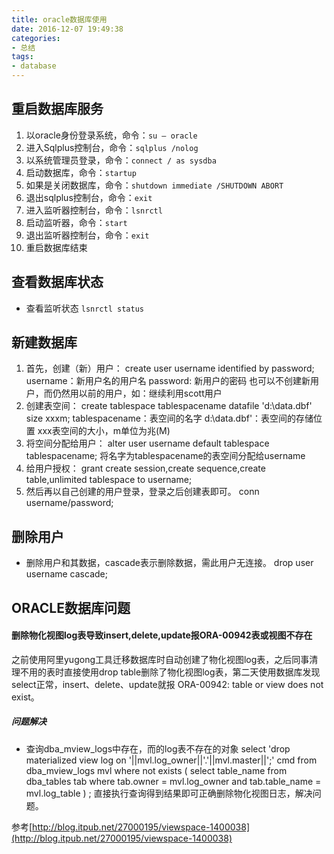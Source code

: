 ```yaml
---
title: oracle数据库使用
date: 2016-12-07 19:49:38
categories:
- 总结
tags:
- database
---
```


## 重启数据库服务
1. 以oracle身份登录系统，命令：`su – oracle`
2. 进入Sqlplus控制台，命令：`sqlplus /nolog`
3. 以系统管理员登录，命令：`connect / as sysdba`
4. 启动数据库，命令：`startup`
5. 如果是关闭数据库，命令：`shutdown immediate /SHUTDOWN ABORT`
6. 退出sqlplus控制台，命令：`exit`
7. 进入监听器控制台，命令：`lsnrctl`
8. 启动监听器，命令：`start`
9. 退出监听器控制台，命令：`exit`
10. 重启数据库结束

## 查看数据库状态
- 查看监听状态 `lsnrctl status`

## 新建数据库
1. 首先，创建（新）用户：
        create user username identified by password;
        username：新用户名的用户名
        password: 新用户的密码
        也可以不创建新用户，而仍然用以前的用户，如：继续利用scott用户
2. 创建表空间：
         create tablespace tablespacename datafile 'd:\data.dbf' size xxxm;
         tablespacename：表空间的名字
         d:\data.dbf'：表空间的存储位置
         xxx表空间的大小，m单位为兆(M)
3. 将空间分配给用户：
        alter user username default tablespace tablespacename;
        将名字为tablespacename的表空间分配给username 
4. 给用户授权：
        grant create session,create sequence,create table,unlimited tablespace to username;
5. 然后再以自己创建的用户登录，登录之后创建表即可。
        conn username/password;

## 删除用户
- 删除用户和其数据，cascade表示删除数据，需此用户无连接。
        drop user username cascade;


## ORACLE数据库问题

#### 删除物化视图log表导致insert,delete,update报ORA-00942表或视图不存在

之前使用阿里yugong工具迁移数据库时自动创建了物化视图log表，之后同事清理不用的表时直接使用drop table删除了物化视图log表，第二天使用数据库发现select正常，insert、delete、update就报 ORA-00942: table or view does not exist。

##### 问题解决
- 查询dba_mview_logs中存在，而的log表不存在的对象
select 'drop materialized view log on '||mvl.log_owner||'.'||mvl.master||';' cmd from dba_mview_logs mvl where not exists ( select table_name from dba_tables tab where tab.owner = mvl.log_owner and tab.table_name = mvl.log_table ) ;
直接执行查询得到结果即可正确删除物化视图日志，解决问题。

参考[http://blog.itpub.net/27000195/viewspace-1400038](http://blog.itpub.net/27000195/viewspace-1400038)